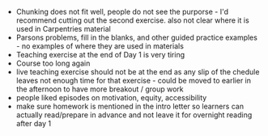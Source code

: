 - Chunking does not fit well, people do not see the purporse - I'd recommend cutting out the second exercise. also not clear where it is used in Carpentries material
- Parsons problems, fill in the blanks, and other guided practice examples - no examples of where they are used in materials
- Teaching exercise at the end of Day 1 is very tiring
- Course too long again
- live teaching exercise should not be at the end as any slip of the chedule leaves not enough time for that exercise - could be moved to earlier in the afternoon to have more breakout / group work
- people liked episodes on motivation, equity, accessibility
- make sure homework is mentioned in the intro letter so learners can actually read/prepare in advance and not leave it for overnight reading after day 1
